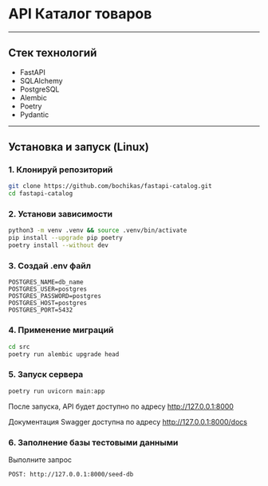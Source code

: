 # API Каталог товаров

---

## Стек технологий

- FastAPI
- SQLAlchemy
- PostgreSQL
- Alembic
- Poetry
- Pydantic

---

## Установка и запуск (Linux)

### 1. Клонируй репозиторий

```bash
git clone https://github.com/bochikas/fastapi-catalog.git
cd fastapi-catalog
```

### 2. Установи зависимости
```bash
python3 -m venv .venv && source .venv/bin/activate
pip install --upgrade pip poetry
poetry install --without dev
```

### 3. Создай .env файл
```
POSTGRES_NAME=db_name
POSTGRES_USER=postgres
POSTGRES_PASSWORD=postgres
POSTGRES_HOST=postgres
POSTGRES_PORT=5432
```

### 4. Применение миграций
```bash
cd src
poetry run alembic upgrade head
```

### 5. Запуск сервера
```bash
poetry run uvicorn main:app
```

После запуска, API будет доступно по адресу http://127.0.0.1:8000

Документация Swagger доступна по адресу http://127.0.0.1:8000/docs

### 6. Заполнение базы тестовыми данными

Выполните запрос
```
POST: http://127.0.0.1:8000/seed-db
```

